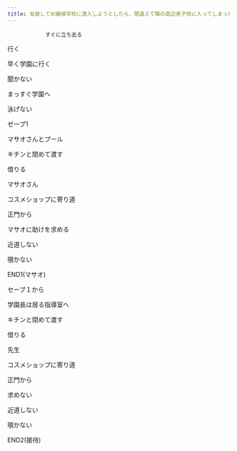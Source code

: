 ```yaml
---
title: 女装してお嬢様学校に潜入しようとしたら、間違えて隣の底辺男子校に入ってしまったボク　攻略
---
```


                すぐに立ち去る

行く

早く学園に行く

聞かない

まっすぐ学園へ

泳げない



ゼーブ1

マサオさんとプール

キチンと閉めて渡す

借りる

マサオさん

コスメショップに寄り道

正門から

マサオに助けを求める

近道しない

覗かない

END1(マサオ)



セーブ１から

学園長は居る指導室へ

キチンと閉めて渡す

借りる

先生

コスメショップに寄り道

正門から

求めない

近道しない

覗かない

END2(接待)


              
